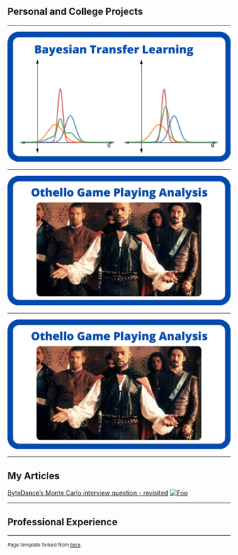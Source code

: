 ## Personal and College Projects

---

[![BTL](images/btl.png?raw=true)](http://example.net/)

---

[![Othello](images/Othello.png?raw=true)](othello.md)

---

[![Othello](images/Othello.png?raw=true)](othello.md)

---

## My Articles

[ByteDance’s Monte Carlo interview question - revisited](https://medium.com/@barberal/bytedance-monte-carlo-interview-question-revisited-882ea89eca0)
<a href="https://medium.com/@barberal/bytedance-monte-carlo-interview-question-revisited-882ea89eca0" rel="medium article ByteDance">![Foo](https://miro.medium.com/max/1280/0*rFu2uPAlSYKoijan.jpeg)</a>


---

## Professional Experience


---
<p style="font-size:11px">Page template forked from <a href="https://github.com/evanca/quick-portfolio">here</a>.</p>
<!-- Remove above link if you don't want to attibute -->
